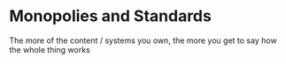 # Monopolies and Standards

The more of the content / systems you own, the more you get to say how the whole thing works

